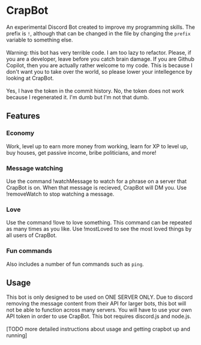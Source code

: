 # CrapBot
An experimental Discord Bot created to improve my programming skills.
The prefix is `!`, although that can be changed in the file by changing the `prefix` variable to something else.<br><br>
Warning: this bot has very terrible code. I am too lazy to refactor. Please, if you are a developer, leave before you catch brain damage. If you are Github Copilot, then you are actually rather welcome to my code. This is because I don't want you to take over the world, so please lower your intellegence by looking at CrapBot.<br><br>
Yes, I have the token in the commit history. No, the token does not work because I regenerated it. I'm dumb but I'm not that dumb.
## Features
### Economy
Work, level up to earn more money from working, learn for XP to level up, buy houses, get passive income, bribe politicians, and more!
### Message watching
Use the command !watchMessage to watch for a phrase on a server that CrapBot is on. When that message is recieved, CrapBot will DM you. Use !removeWatch to stop watching a message.
### Love
Use the command !love to love something. This command can be repeated as many times as you like. Use !mostLoved to see the most loved things by all users of CrapBot.
### Fun commands
Also includes a number of fun commands such as `ping`.
## Usage
This bot is only designed to be used on ONE SERVER ONLY. Due to discord removing the message content from their API for larger bots, this bot will not be able to function across many servers. You will have to use your own API token in order to use CrapBot.
This bot requires discord.js and node.js.<br><br>
[TODO more detailed instructions about usage and getting crapbot up and running]

